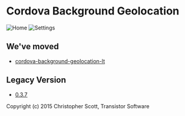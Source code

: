 Cordova Background Geolocation
==============================

![Home](https://www.dropbox.com/s/4cggjacj68cnvpj/screenshot-iphone5-geofences-framed.png?dl=1)
![Settings](https://www.dropbox.com/s/mmbwgtmipdqcfff/screenshot-iphone5-settings-framed.png?dl=1)

## We've moved

- [cordova-background-geolocation-lt](https://github.com/transistorsoft/cordova-background-geolocation-lt)

## Legacy Version

- [0.3.7](https://github.com/christocracy/cordova-plugin-background-geolocation/tree/0.3.7)

Copyright (c) 2015 Christopher Scott, Transistor Software
